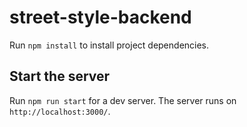 # street-style-backend

Run `npm install` to install project dependencies.

## Start the server
Run `npm run start` for a dev server. The server runs on `http://localhost:3000/`. 